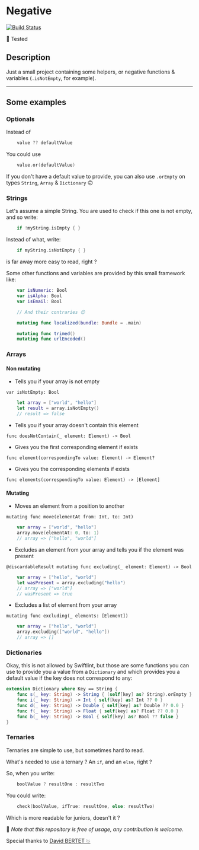 # Negative

[![Build Status](https://travis-ci.com/DamienBallenghien/Negative.svg?branch=master)](https://travis-ci.com/DamienBallenghien/Negative) 

💯 Tested

## Description
Just a small project containing some helpers, or negative functions &amp; variables (`.isNotEmpty`, for example). 


---
## Some examples


### Optionals

Instead of 

```swift
    value ?? defaultValue
```

You could use

```swift
    value.or(defaultValue)
```


If you don't have a default value to provide, you can also use `.orEmpty` on types `String`, `Array` & `Dictionary` 🙃



### Strings

Let's assume a simple String. You are used to check if this one is not empty, and so write:

```swift
    if !myString.isEmpty { }
```

Instead of what, write:

```swift
    if myString.isNotEmpty { }
```

is far away more easy to read, right ?


Some other functions and variables are provided by this small framework like: 

```swift
    var isNumeric: Bool
    var isAlpha: Bool
    var isEmail: Bool

    // And their contraries 😉

    mutating func localized(bundle: Bundle = .main)

    mutating func trimed()
    mutating func urlEncoded()
```


### Arrays

#### Non mutating

- Tells you if your array is not empty

`var isNotEmpty: Bool`

```swift
    let array = ["world", "hello"]
    let result = array.isNotEmpty()
    // result => false
```

- Tells you if your array doesn't contain this element

`func doesNotContain(_ element: Element) -> Bool`

- Gives you the first corresponding element if exists

`func element(correspondingTo value: Element) -> Element?`

- Gives you the corresponding elements if exists

`func elements(correspondingTo value: Element) -> [Element]`

#### Mutating

- Moves an element from a position to another

`mutating func move(elementAt from: Int, to: Int)`

```swift
    var array = ["world", "hello"]
    array.move(elementAt: 0, to: 1)
    // array => ["hello", "world"]
```

- Excludes an element from your array and tells you if the element was present

`@discardableResult mutating func excluding(_ element: Element) -> Bool`
```swift
    var array = ["hello", "world"]
    let wasPresent = array.excluding("hello")
    // array => ["world"]
    // wasPresent => true
```

- Excludes a list of element from your array

`mutating func excluding(_ elements: [Element])`
```swift
    var array = ["hello", "world"]
    array.excluding(["world", "hello"])
    // array => []
```

### Dictionaries

Okay, this is not allowed by Swiftlint, but those are some functions you can use to provide you a value from a `Dictionary` and which provides you a default value if the key does not correspond to any: 

```swift
extension Dictionary where Key == String {
    func s(_ key: String) -> String { (self[key] as? String).orEmpty }
    func i(_ key: String) -> Int { self[key] as? Int ?? 0 }
    func d(_ key: String) -> Double { self[key] as? Double ?? 0.0 }
    func f(_ key: String) -> Float { self[key] as? Float ?? 0.0 }
    func b(_ key: String) -> Bool { self[key] as? Bool ?? false }
}

```


### Ternaries

Ternaries are simple to use, but sometimes hard to read.

What's needed to use a ternary ? An `if`, and an `else`, right ?

So, when you write:

```swift
    boolValue ? resultOne : resultTwo 
```

You could write: 

```swift
    check(boolValue, ifTrue: resultOne, else: resultTwo)
```

Which is more readable for juniors, doesn't it ?


👀
*Note that this repository is free of usage, any contribution is welcome.*

Special thanks to [David BERTET 💥](https://github.com/DavidBertet)
